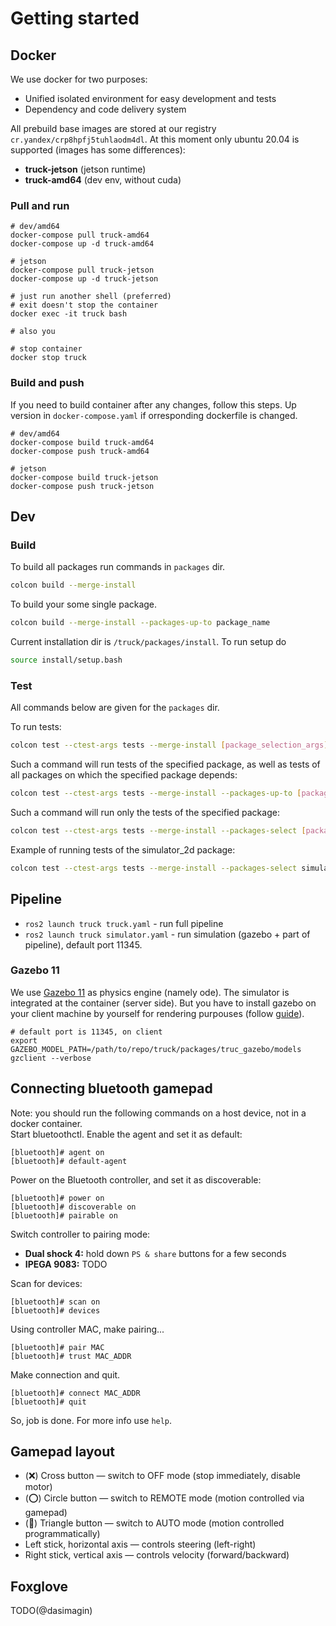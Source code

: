 # Getting started
## Docker
We use docker for two purposes:
- Unified isolated environment for easy development and tests
- Dependency and code delivery system

All prebuild base images are stored at our registry ```cr.yandex/crp8hpfj5tuhlaodm4dl```. At this moment only ubuntu 20.04 is supported (images has some differences):
- **truck-jetson** (jetson runtime)
- **truck-amd64** (dev env, without cuda)

### Pull and run
```
# dev/amd64
docker-compose pull truck-amd64
docker-compose up -d truck-amd64

# jetson
docker-compose pull truck-jetson
docker-compose up -d truck-jetson

# just run another shell (preferred)
# exit doesn't stop the container
docker exec -it truck bash

# also you 

# stop container
docker stop truck
```
### Build and push
If you need to build container after any changes, follow this steps. Up version in ```docker-compose.yaml``` if orresponding dockerfile is changed.

```
# dev/amd64
docker-compose build truck-amd64
docker-compose push truck-amd64

# jetson
docker-compose build truck-jetson
docker-compose push truck-jetson
```

## Dev
### Build
To build all packages run commands in `packages` dir.
```bash
colcon build --merge-install
```

To build your some single package.
```bash
colcon build --merge-install --packages-up-to package_name
```

Current installation dir is ```/truck/packages/install```. To run setup do
```bash
source install/setup.bash
```

### Test
All commands below are given for the `packages` dir.

To run tests:
```bash
colcon test --ctest-args tests --merge-install [package_selection_args]
```

Such a command will run tests of the specified package, as well as tests of all packages on which the specified package depends:
```bash
colcon test --ctest-args tests --merge-install --packages-up-to [package_name]
```

Such a command will run only the tests of the specified package:
```bash
colcon test --ctest-args tests --merge-install --packages-select [package_name]
```

Example of running tests of the simulator_2d package:
```bash
colcon test --ctest-args tests --merge-install --packages-select simulator_2d
```

## Pipeline
- `ros2 launch truck truck.yaml` - run full pipeline
- `ros2 launch truck simulator.yaml` - run simulation (gazebo + part of pipeline), default port 11345.

### Gazebo 11
We use [Gazebo 11](https://classic.gazebosim.org) as physics engine (namely ode).
The simulator is integrated at the container (server side).
But you have to install gazebo on your client machine by yourself for rendering purpouses (follow [guide](https://classic.gazebosim.org/tutorials?tut=install_from_source)).

```
# default port is 11345, on client
export GAZEBO_MODEL_PATH=/path/to/repo/truck/packages/truc_gazebo/models
gzclient --verbose
```

## Connecting bluetooth gamepad
Note: you should run the following commands on a host device, not in a docker container.  
Start bluetoothctl. Enable the agent and set it as default:
```
[bluetooth]# agent on
[bluetooth]# default-agent
```

Power on the Bluetooth controller, and set it as discoverable: 
```
[bluetooth]# power on
[bluetooth]# discoverable on
[bluetooth]# pairable on 
```

Switch controller to pairing mode:
- **Dual shock 4:** hold down `PS & share` buttons for a few seconds
-  **IPEGA 9083:** TODO

Scan for devices:
```
[bluetooth]# scan on
[bluetooth]# devices
```

Using controller MAC, make pairing...
```
[bluetooth]# pair MAC
[bluetooth]# trust MAC_ADDR
```

Make connection and quit.
```
[bluetooth]# connect MAC_ADDR
[bluetooth]# quit
```

So, job is done. For more info use `help`.

## Gamepad layout
- (❌) Cross button — switch to OFF mode (stop immediately, disable motor)
- (⭕) Circle button — switch to REMOTE mode (motion controlled via gamepad)
- (🔺) Triangle button — switch to AUTO mode (motion controlled programmatically)
- Left stick, horizontal axis — controls steering (left-right)
- Right stick, vertical axis — controls velocity (forward/backward)

## Foxglove
TODO(@dasimagin)
